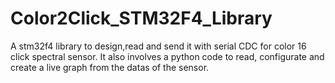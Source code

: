 # Color2Click_STM32F4_Library
A stm32f4 library to design,read and send it with serial CDC for color 16 click spectral sensor. It also involves a python code to read, configurate and create a live graph from the datas of the sensor.
